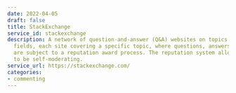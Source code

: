 ```yaml
---
date: 2022-04-05
draft: false
title: StackExchange
service_id: stackexchange
description: A network of question-and-answer (Q&A) websites on topics in diverse
  fields, each site covering a specific topic, where questions, answers, and users
  are subject to a reputation award process. The reputation system allows the sites
  to be self-moderating.
service_url: https://stackexchange.com/
categories:
- commenting
---
```



